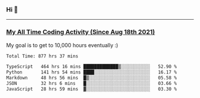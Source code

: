 ### Hi 🙂

---

### <a href="https://wakatime.com/@Eroxl">My All Time Coding Activity (Since Aug 18th 2021)</a>
My goal is to get to 10,000 hours eventually :)
<!--START_SECTION:waka-->

```txt
Total Time: 877 hrs 37 mins

TypeScript   464 hrs 16 mins █████████████▒░░░░░░░░░░░   52.90 %
Python       141 hrs 54 mins ████░░░░░░░░░░░░░░░░░░░░░   16.17 %
Markdown     48 hrs 56 mins  █▒░░░░░░░░░░░░░░░░░░░░░░░   05.58 %
JSON         32 hrs 6 mins   █░░░░░░░░░░░░░░░░░░░░░░░░   03.66 %
JavaScript   28 hrs 59 mins  ▓░░░░░░░░░░░░░░░░░░░░░░░░   03.30 %
```

<!--END_SECTION:waka-->
